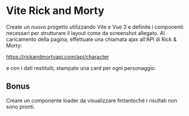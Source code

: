 # Vite Rick and Morty

Create un nuovo progetto utilizzando Vite e Vue 3 e definite i componenti necessari per strutturare il layout come da screenshot allegato.
Al caricamento della pagina, effettuate una chiamata ajax all'API di Rick & Morty:

https://rickandmortyapi.com/api/character

e con i dati restituiti, stampate una card per ogni personaggio.

## Bonus

Creare un componente loader da visualizzare fintantoché i risultati non sono pronti.
